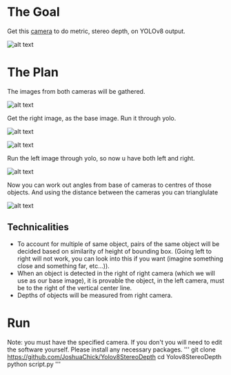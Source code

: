 # The Goal
Get this [camera](https://www.amazon.com/gp/product/B07R8LQKV4/ref=ppx_od_dt_b_asin_title_s00?ie=UTF8&psc=1) to do metric, stereo depth, on YOLOv8 output.

![alt text](https://github.com/JoshuaChick/Yolov8StereoDepth/blob/main/ReadMeImages/stereocam.jpg?raw=true)

# The Plan
The images from both cameras will be gathered.

![alt text](https://github.com/JoshuaChick/Yolov8StereoDepth/blob/main/ReadMeImages/camerasDiagram.png?raw=true)

Get the right image, as the base image. Run it through yolo.

![alt text](https://github.com/JoshuaChick/Yolov8StereoDepth/blob/main/ReadMeImages/rightCameraTakingPictureDiagram.png?raw=true)

![alt text](https://github.com/JoshuaChick/Yolov8StereoDepth/blob/main/ReadMeImages/objectInRightCamera.png?raw=true)

Run the left image through yolo, so now u have both left and right. 

![alt text](https://github.com/JoshuaChick/Yolov8StereoDepth/blob/main/ReadMeImages/objectInLeftAndRightCamera.png?raw=true)

Now you can work out angles from base of cameras to centres of those objects. And using the distance between the cameras you can trianglulate

![alt text](https://github.com/JoshuaChick/Yolov8StereoDepth/blob/main/ReadMeImages/stereoDepthMaths.png?raw=true)

## Technicalities
- To account for multiple of same object, pairs of the same object will be decided based on similarity of height of bounding box. (Going left to right will not work, you can look into this if you want (imagine something close and something far, etc...)).
- When an object is detected in the right of right camera (which we will use as our base image), it is provable the object, in the left camera, must be to the right of the vertical center line.
- Depths of objects will be measured from right camera.

# Run
Note: you must have the specified camera. If you don't you will need to edit the software yourself. Please install any necessary packages.
'''
git clone https://github.com/JoshuaChick/Yolov8StereoDepth
cd Yolov8StereoDepth
python script.py
'''